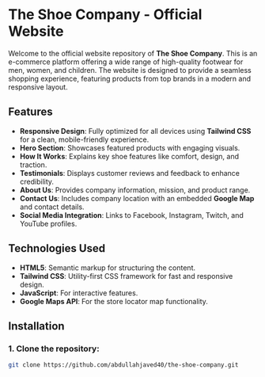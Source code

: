 # The Shoe Company - Official Website

Welcome to the official website repository of **The Shoe Company**. This is an e-commerce platform offering a wide range of high-quality footwear for men, women, and children. The website is designed to provide a seamless shopping experience, featuring products from top brands in a modern and responsive layout.

## Features

- **Responsive Design**: Fully optimized for all devices using **Tailwind CSS** for a clean, mobile-friendly experience.
- **Hero Section**: Showcases featured products with engaging visuals.
- **How It Works**: Explains key shoe features like comfort, design, and traction.
- **Testimonials**: Displays customer reviews and feedback to enhance credibility.
- **About Us**: Provides company information, mission, and product range.
- **Contact Us**: Includes company location with an embedded **Google Map** and contact details.
- **Social Media Integration**: Links to Facebook, Instagram, Twitch, and YouTube profiles.

## Technologies Used

- **HTML5**: Semantic markup for structuring the content.
- **Tailwind CSS**: Utility-first CSS framework for fast and responsive design.
- **JavaScript**: For interactive features.
- **Google Maps API**: For the store locator map functionality.

## Installation

### 1. Clone the repository:

```bash
git clone https://github.com/abdullahjaved40/the-shoe-company.git
